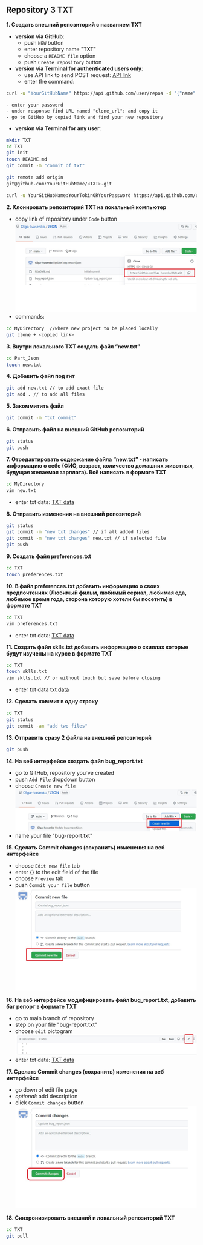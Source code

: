 ## **Repository 3 TXT**
**1. Создать внешний репозиторий c названием TXT**
- **version via GitHub**:
	- push `NEW` button
	- enter repository name "TXT"
	- choose a `README file` option
	- push `Create repository` button
- **version via Terminal for authenticated users only**:
	- use API link to send POST request:
[API link](https://api.github.com/)
	- enter the command:
```bash
curl -u "YourGitHubName" https://api.github.com/user/repos -d "{"name":"TXT","public": true}"
```
	- enter your password
	- under response find URL named "clone_url": and copy it
	- go to GitHub by copied link and find your new repository

- **version via Terminal for any user**:
```bash
mkdir TXT
cd TXT
git init
touch README.md
git commit -m "commit of txt"
```
```bash
git remote add origin 
git@github.com:YourGitHubName/<TXT>.git
```
```bash
curl -u YourGitHubName:YourTokinORYourPassword https://api.github.com/user/repos -d '{"name":"TXT"}'
```

**2. Клонировать репозиторий TXT на локальный компьютер**
- copy link of repository under `Code` button
![Commit button](https://github.com/Olga-Ivasenko/TXT/blob/394eeeac64ecadce6d2e6429a54dd567b9f39f9a/edit_picture5.jpg)
- commands:
```bash
cd MyDirectory	//where new project to be placed locally
git clone + <copied link>
```

**3. Внутри локального TXT создать файл “new.txt”**
```bash
cd Part_Json
touch new.txt
```
**4. Добавить файл под гит**
```bash
git add new.txt // to add exact file
git add . // to add all files
```
**5. Закоммитить файл**
```bash
git commit -m "txt commit"
```
**6. Отправить файл на внешний GitHub репозиторий**
```bash
git status
git push
```
**7. Отредактировать содержание файла “new.txt” - написать информацию о себе (ФИО, возраст, количество домашних животных, будущая желаемая зарплата). Всё написать в формате TXT**

```bash
cd MyDirectory
vim new.txt
```
- enter txt data:
[TXT data](https://github.com/Olga-Ivasenko/TXT/blob/6470e79b852e6aa74f0ba34221356505cf6a364e/new.txt)

**8. Отправить изменения на внешний репозиторий**
```bash
git status
git commit -m "new txt changes" // if all added files
git commit -m "new txt changes" new.txt // if selected file
git push
```

**9. Создать файл preferences.txt**
```bash
cd TXT
touch preferences.txt
```

**10. В файл preferences.txt добавить информацию о своих предпочтениях (Любимый фильм, любимый сериал, любимая еда, любимое время года, сторона которую хотели бы посетить) в формате TXT**
```bash
cd TXT
vim preferences.txt
```
- enter txt data:
[TXT data](https://github.com/Olga-Ivasenko/TXT/blob/9010f312e2b25c0f75aaa6b0a9bb2c1efeb8ed85/preferences.txt)


**11. Создать файл sklls.txt добавить информацию о скиллах которые будут изучены на курсе в формате TXT**
```bash
cd TXT
touch sklls.txt
vim sklls.txt // or without touch but save before closing
```
- enter txt data
[txt data](https://github.com/Olga-Ivasenko/TXT/blob/9010f312e2b25c0f75aaa6b0a9bb2c1efeb8ed85/skills.txt)

**12. Сделать коммит в одну строку**
```bash
cd TXT
git status
git commit -am "add two files"
```

**13. Отправить сразу 2 файла на внешний репозиторий**
```bash
git push
```
**14. На веб интерфейсе создать файл bug_report.txt**
- go to GitHub, repository you`ve created
- push `Add File` dropdown button
- choose `Create new file`
![Commit button](https://github.com/Olga-Ivasenko/TXT/blob/394eeeac64ecadce6d2e6429a54dd567b9f39f9a/edit_picture4.jpg)
- name your file "bug-report.txt"

**15. Сделать Commit changes (сохранить) изменения на веб интерфейсе**
- choose `Edit new file` tab
- enter \{} to the edit field of the file
- choose `Preview` tab
- push `Commit your file` button
![Commit button](https://github.com/Olga-Ivasenko/TXT/blob/394eeeac64ecadce6d2e6429a54dd567b9f39f9a/edit_picture3.jpg)

**16. На веб интерфейсе модифицировать файл bug_report.txt, добавить баг репорт в формате TXT**
- go to main branch of repository
- step on your file "bug-report.txt"
- choose `edit` pictogram
![how to find Edit](https://github.com/Olga-Ivasenko/TXT/blob/394eeeac64ecadce6d2e6429a54dd567b9f39f9a/edit_picture1.jpg)
- enter txt data:
[TXT data](https://github.com/Olga-Ivasenko/TXT/blob/e11e35974fadfdc16d29b4cc6f97b2ffcf9916ee/bug_report.txt)

**17. Сделать Commit changes (сохранить) изменения на веб интерфейсе**
- go down of edit file page
- *optional*: add description
- click `Commit changes` button
![Commit button](https://github.com/Olga-Ivasenko/TXT/blob/394eeeac64ecadce6d2e6429a54dd567b9f39f9a/edit_picture2.jpg)

**18. Синхронизировать внешний и локальный репозиторий TXT**
```bash
cd TXT
git pull

```




